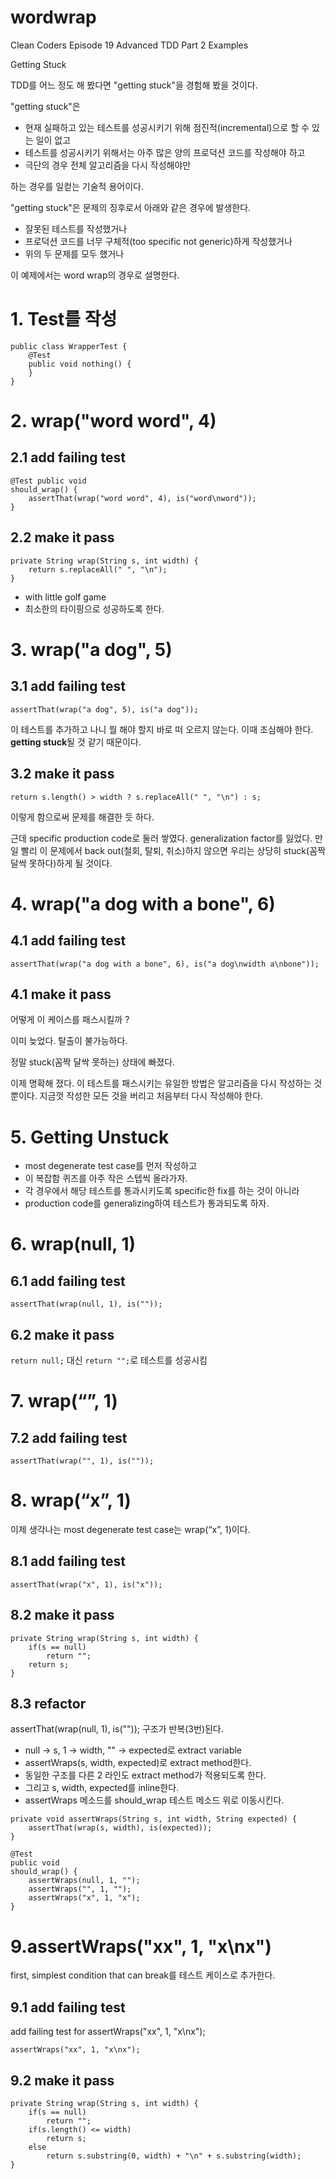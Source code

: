 wordwrap
============

Clean Coders Episode 19 Advanced TDD Part 2 Examples

Getting Stuck

TDD를 어느 정도 해 봤다면 "getting stuck"을 경험해 봤을 것이다.

"getting stuck"은

- 현재 실패하고 있는 테스트를 성공시키기 위해 점진적(incremental)으로 할 수 있는 일이 없고
- 테스트를 성공시키기 위해서는 아주 많은 양의 프로덕션 코드를 작성해야 하고
- 극단의 경우 전체 알고리즘을 다시 작성해야만 

하는 경우를 일컫는 기술적 용어이다.

"getting stuck"은 문제의 징후로서 아래와 같은 경우에 발생한다.

- 잘못된 테스트를 작성했거나
- 프로덕션 코드를 너무 구체적(too specific not generic)하게 작성했거나
- 위의 두 문제를 모두 했거나

이 예제에서는 word wrap의 경우로 설명한다.
# 1. Test를 작성

```
public class WrapperTest {
    @Test
    public void nothing() {
    }
}
```

# 2. wrap("word word", 4)

## 2.1 add failing test

```
@Test public void
should_wrap() {
    assertThat(wrap("word word", 4), is("word\nword"));
}
```

## 2.2 make it pass

```
private String wrap(String s, int width) {
    return s.replaceAll(" ", "\n");
}
```
- with little golf game
- 최소한의 타이핑으로 성공하도록 한다.

# 3. wrap("a dog", 5)

## 3.1 add failing test

```
assertThat(wrap("a dog", 5), is("a dog"));
```

이 테스트를 추가하고 나니 뭘 해야 할지 바로 떠 오르지 않는다. 이때 조심해야 한다. **getting stuck**될 것 같기 때문이다.

## 3.2 make it pass

```
return s.length() > width ? s.replaceAll(" ", "\n") : s;
```

이렇게 함으로써 문제를 해결한 듯 하다.

근데 specific production code로 둘러 쌓였다. generalization factor를 잃었다. 만일 빨리 이 문제에서 back out(철회, 탈퇴, 취소)하지 않으면 우리는 상당히 stuck(꼼짝 달싹 못하다)하게 될 것이다.

# 4. wrap("a dog with a bone", 6)

## 4.1 add failing test

```
assertThat(wrap("a dog with a bone", 6), is("a dog\nwidth a\nbone"));
```

## 4.1 make it pass

어떻게 이 케이스를 패스시킬까 ?

이미 늦었다. 탈출이 불가능하다.

정말 stuck(꼼짝 달싹 못하는) 상태에 빠졌다.

이제 명확해 졌다. 이 테스트를 패스시키는 유일한 방법은 알고리즘을 다시 작성하는 것 뿐이다. 지금껏 작성한 모든 것을 버리고 처음부터 다시 작성해야 한다.

# 5. Getting Unstuck

- most degenerate test case를 먼저 작성하고
- 이 복잡함 퀴즈를 아주 작은 스텝씩 올라가자.
- 각 경우에서 해당 테스트를 통과시키도록 specific한 fix를 하는 것이 아니라 
- production code를 generalizing하여 테스트가 통과되도록 하자.

# 6. wrap(null, 1)

## 6.1 add failing test

```
assertThat(wrap(null, 1), is(""));
```

## 6.2 make it pass

`return null;` 대신 `return "";`로 테스트를 성공시킴

# 7. wrap(“”, 1)

## 7.2 add failing test

```
assertThat(wrap("", 1), is(""));
```

# 8. wrap(“x”, 1)
이제 생각나는 most degenerate test case는 wrap(“x”, 1)이다.
## 8.1 add failing test

```
assertThat(wrap("x", 1), is("x"));
```

## 8.2 make it pass

```
private String wrap(String s, int width) {
    if(s == null)
        return "";
    return s;
}
```

## 8.3 refactor

assertThat(wrap(null, 1), is("")); 구조가 반복(3번)된다.

- null -> s, 1 -> width, "" -> expected로 extract variable
- assertWraps(s, width, expected)로 extract method한다.
- 동일한 구조를 다른 2 라인도 extract method가 적용되도록 한다.
- 그리고 s, width, expected를 inline한다.
- assertWraps 메소드를 should_wrap 테스트 메소드 위로 이동시킨다.

```
private void assertWraps(String s, int width, String expected) {
    assertThat(wrap(s, width), is(expected));
}

@Test
public void
should_wrap() {
    assertWraps(null, 1, "");
    assertWraps("", 1, "");
    assertWraps("x", 1, "x");
}
```

# 9.assertWraps("xx", 1, "x\nx")

first, simplest condition that can break를 테스트 케이스로 추가한다.

## 9.1 add failing test
add failing test for assertWraps("xx", 1, "x\nx");

```
assertWraps("xx", 1, "x\nx");
```

## 9.2 make it pass

```
private String wrap(String s, int width) {
    if(s == null)
        return "";
    if(s.length() <= width)
        return s;
    else
        return s.substring(0, width) + "\n" + s.substring(width);
}
```
